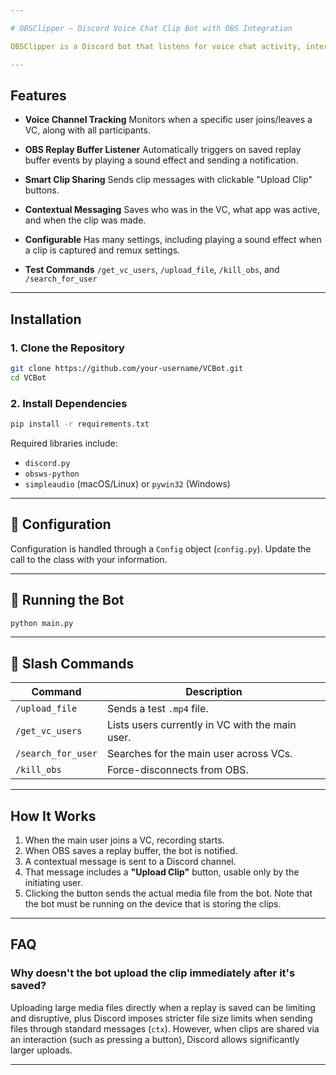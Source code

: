 ```yaml
---

# OBSClipper – Discord Voice Chat Clip Bot with OBS Integration

OBSClipper is a Discord bot that listens for voice chat activity, interfaces with OBS to detect replay buffer saves, and sends clip messages to Discord.

---
```


## Features

* **Voice Channel Tracking**
  Monitors when a specific user joins/leaves a VC, along with all participants.

* **OBS Replay Buffer Listener**
  Automatically triggers on saved replay buffer events by playing a sound effect and sending a notification.

* **Smart Clip Sharing**
  Sends clip messages with clickable "Upload Clip" buttons.

* **Contextual Messaging**
  Saves who was in the VC, what app was active, and when the clip was made.

* **Configurable**
  Has many settings, including playing a sound effect when a clip is captured and remux settings.

* **Test Commands**
  `/get_vc_users`, `/upload_file`, `/kill_obs`, and `/search_for_user`

---

## Installation

### 1. Clone the Repository

```bash
git clone https://github.com/your-username/VCBot.git
cd VCBot
```

### 2. Install Dependencies

```bash
pip install -r requirements.txt
```

Required libraries include:

* `discord.py`
* `obsws-python`
* `simpleaudio` (macOS/Linux) or `pywin32` (Windows)
---

## 🔧 Configuration

Configuration is handled through a `Config` object (`config.py`). Update the call to the class with your information.

---

## 🚀 Running the Bot

```bash
python main.py
```

---

## 💬 Slash Commands

| Command             | Description                                     |
| ------------------- | ----------------------------------------------- |
| `/upload_file`      | Sends a test `.mp4` file.                       |
| `/get_vc_users`     | Lists users currently in VC with the main user. |
| `/search_for_user`  | Searches for the main user across VCs.          |
| `/kill_obs`         | Force-disconnects from OBS.                     |

---

## How It Works

1. When the main user joins a VC, recording starts.
2. When OBS saves a replay buffer, the bot is notified.
3. A contextual message is sent to a Discord channel.
4. That message includes a **"Upload Clip"** button, usable only by the initiating user.
5. Clicking the button sends the actual media file from the bot.
Note that the bot must be running on the device that is storing the clips.

---

## FAQ

### **Why doesn't the bot upload the clip immediately after it's saved?**

Uploading large media files directly when a replay is saved can be limiting and disruptive, plus Discord imposes stricter file size limits when sending files through standard messages (`ctx`). However, when clips are shared via an interaction (such as pressing a button), Discord allows significantly larger uploads.

---
